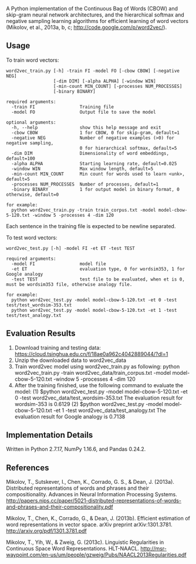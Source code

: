 A Python implementation of the Continuous Bag of Words (CBOW) and skip-gram neural network architectures, and the hierarchical softmax and negative sampling learning algorithms for efficient learning of word vectors (Mikolov, et al., 2013a, b, c; http://code.google.com/p/word2vec/).

Usage
-----
To train word vectors:
```
word2vec_train.py [-h] -train FI -model FO [-cbow CBOW] [-negative NEG]
                  [-dim DIM] [-alpha ALPHA] [-window WIN]
                  [-min-count MIN_COUNT] [-processes NUM_PROCESSES]
                  [-binary BINARY]

required arguments:
  -train FI                 Training file
  -model FO                 Output file to save the model

optional arguments:
  -h, --help                show this help message and exit
  -cbow CBOW                1 for CBOW, 0 for skip-gram, default=1
  -negative NEG             Number of negative examples (>0) for negative sampling, 
                            0 for hierarchical softmax, default=5
  -dim DIM                  Dimensionality of word embeddings, default=100
  -alpha ALPHA              Starting learning rate, default=0.025
  -window WIN               Max window length, default=5
  -min-count MIN_COUNT      Min count for words used to learn <unk>, default=5
  -processes NUM_PROCESSES  Number of processes, default=1
  -binary BINARY            1 for output model in binary format, 0 otherwise, default=0
  
for example:
  python word2vec_train.py -train train_corpus.txt -model model-cbow-5-120.txt -window 5 -processes 4 -dim 120
```
Each sentence in the training file is expected to be newline separated. 

To test word vectors:
```
word2vec_test.py [-h] -model FI -et ET -test TEST

required arguments:
  -model FI                 model file
  -et ET                    evaluation type, 0 for wordsim353, 1 for Google analogy
  -test TEST                test file to be evaluated, when et is 0, must be wordsim353 file, otherwise analogy file.

for example:
  python word2vec_test.py -model model-cbow-5-120.txt -et 0 -test test/test_wordsim-353.txt
  python word2vec_test.py -model model-cbow-5-120.txt -et 1 -test test/test_analogy.txt
```

Evaluation Results
----------------------
1. Download training and testing data: https://cloud.tsinghua.edu.cn/f/18ae0a962c4042889044/?dl=1
2. Unzip the downloaded data to word2vec_data
3. Train word2vec model using word2vec_train.py as following:
    python word2vec_train.py -train word2vec_data/train_corpus.txt -model model-cbow-5-120.txt -window 5 -processes 4 -dim 120
4. After the training finished, use the following command to evaluate the model:
(1) $python word2vec_test.py -model model-cbow-5-120.txt -et 0 -test word2vec_data/test_wordsim-353.txt
    The evaluation result for wordsim-353 is 0.6129
(2) $python word2vec_test.py -model model-cbow-5-120.txt -et 1 -test word2vec_data/test_analogy.txt
    The evaluation result for Google analogy is 0.7138

Implementation Details
----------------------
Written in Python 2.7.17, NumPy 1.16.6, and Pandas 0.24.2.

References
----------
Mikolov, T., Sutskever, I., Chen, K., Corrado, G. S., & Dean, J. (2013a). Distributed representations of words and phrases and their compositionality. Advances in Neural Information Processing Systems. http://papers.nips.cc/paper/5021-distributed-representations-of-words-and-phrases-and-their-compositionality.pdf

Mikolov, T., Chen, K., Corrado, G., & Dean, J. (2013b). Efficient estimation of word representations in vector space. arXiv preprint arXiv:1301.3781. http://arxiv.org/pdf/1301.3781.pdf

Mikolov, T., Yih, W., & Zweig, G. (2013c). Linguistic Regularities in Continuous Space Word Representations. HLT-NAACL. http://msr-waypoint.com/en-us/um/people/gzweig/Pubs/NAACL2013Regularities.pdf
